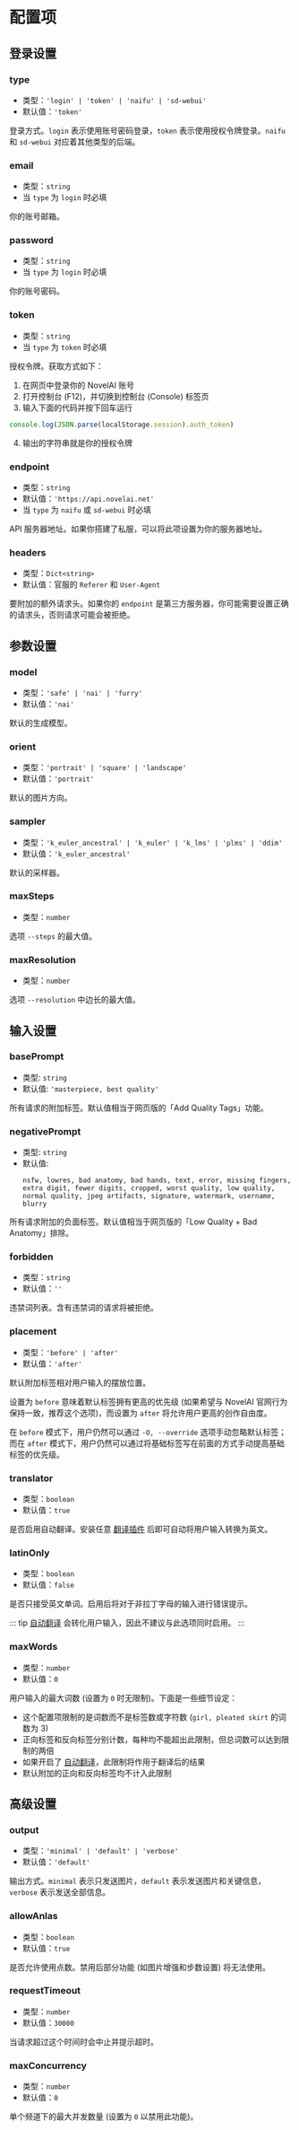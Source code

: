 # 配置项

## 登录设置

### type

- 类型：`'login' | 'token' | 'naifu' | 'sd-webui'`
- 默认值：`'token'`

登录方式。`login` 表示使用账号密码登录，`token` 表示使用授权令牌登录。`naifu` 和 `sd-webui` 对应着其他类型的后端。

### email

- 类型：`string`
- 当 `type` 为 `login` 时必填

你的账号邮箱。

### password

- 类型：`string`
- 当 `type` 为 `login` 时必填

你的账号密码。

### token

- 类型：`string`
- 当 `type` 为 `token` 时必填

授权令牌。获取方式如下：

1. 在网页中登录你的 NovelAI 账号
2. 打开控制台 (F12)，并切换到控制台 (Console) 标签页
3. 输入下面的代码并按下回车运行

```js
console.log(JSON.parse(localStorage.session).auth_token)
```

4. 输出的字符串就是你的授权令牌

### endpoint

- 类型：`string`
- 默认值：`'https://api.novelai.net'`
- 当 `type` 为 `naifu` 或 `sd-webui` 时必填

API 服务器地址。如果你搭建了私服，可以将此项设置为你的服务器地址。

### headers

- 类型：`Dict<string>`
- 默认值：官服的 `Referer` 和 `User-Agent`

要附加的额外请求头。如果你的 `endpoint` 是第三方服务器，你可能需要设置正确的请求头，否则请求可能会被拒绝。

## 参数设置

### model

- 类型：`'safe' | 'nai' | 'furry'`
- 默认值：`'nai'`

默认的生成模型。

### orient

- 类型：`'portrait' | 'square' | 'landscape'`
- 默认值：`'portrait'`

默认的图片方向。

### sampler

- 类型：`'k_euler_ancestral' | 'k_euler' | 'k_lms' | 'plms' | 'ddim'`
- 默认值：`'k_euler_ancestral'`

默认的采样器。

### maxSteps

- 类型：`number`

选项 `--steps` 的最大值。

### maxResolution

- 类型：`number`

选项 `--resolution` 中边长的最大值。

## 输入设置

### basePrompt

- 类型: `string`
- 默认值: `'masterpiece, best quality'`

所有请求的附加标签。默认值相当于网页版的「Add Quality Tags」功能。

### negativePrompt

- 类型: `string`
- 默认值: 
  ```text
  nsfw, lowres, bad anatomy, bad hands, text, error, missing fingers,
  extra digit, fewer digits, cropped, worst quality, low quality,
  normal quality, jpeg artifacts, signature, watermark, username, blurry
  ```

所有请求附加的负面标签。默认值相当于网页版的「Low Quality + Bad Anatomy」排除。

### forbidden

- 类型：`string`
- 默认值：`''`

违禁词列表。含有违禁词的请求将被拒绝。

### placement

- 类型：`'before' | 'after'`
- 默认值：`'after'`

默认附加标签相对用户输入的摆放位置。

设置为 `before` 意味着默认标签拥有更高的优先级 (如果希望与 NovelAI 官网行为保持一致，推荐这个选项)，而设置为 `after` 将允许用户更高的创作自由度。

在 `before` 模式下，用户仍然可以通过 `-O, --override` 选项手动忽略默认标签；而在 `after` 模式下，用户仍然可以通过将基础标签写在前面的方式手动提高基础标签的优先级。

### translator

- 类型：`boolean`
- 默认值：`true`

是否启用自动翻译。安装任意 [翻译插件](https://translator.koishi.chat) 后即可自动将用户输入转换为英文。

### latinOnly

- 类型：`boolean`
- 默认值：`false`

是否只接受英文单词。启用后将对于非拉丁字母的输入进行错误提示。

::: tip
[自动翻译](#translator) 会转化用户输入，因此不建议与此选项同时启用。
:::

### maxWords

- 类型：`number`
- 默认值：`0`

用户输入的最大词数 (设置为 `0` 时无限制)。下面是一些细节设定：

- 这个配置项限制的是词数而不是标签数或字符数 (`girl, pleated skirt` 的词数为 3)
- 正向标签和反向标签分别计数，每种均不能超出此限制，但总词数可以达到限制的两倍
- 如果开启了 [自动翻译](#translator)，此限制将作用于翻译后的结果
- 默认附加的正向和反向标签均不计入此限制

## 高级设置

### output

- 类型：`'minimal' | 'default' | 'verbose'`
- 默认值：`'default'`

输出方式。`minimal` 表示只发送图片，`default` 表示发送图片和关键信息，`verbose` 表示发送全部信息。

### allowAnlas

- 类型：`boolean`
- 默认值：`true`

是否允许使用点数。禁用后部分功能 (如图片增强和步数设置) 将无法使用。

### requestTimeout

- 类型：`number`
- 默认值：`30000`

当请求超过这个时间时会中止并提示超时。

<!-- ### recallTimeout

- 类型：`number`
- 默认值：`0`

图片发送后自动撤回的时间 (设置为 `0` 禁用此功能)。 -->

### maxConcurrency

- 类型：`number`
- 默认值：`0`

单个频道下的最大并发数量 (设置为 `0` 以禁用此功能)。
